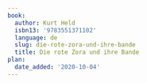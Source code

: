 ```yaml
---
book:
  author: Kurt Held
  isbn13: '9783551371102'
  language: de
  slug: die-rote-zora-und-ihre-bande
  title: Die rote Zora und ihre Bande
plan:
  date_added: '2020-10-04'
---
```

